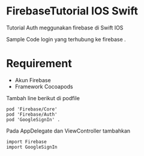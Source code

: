 # FirebaseTutorial IOS Swift

Tutorial Auth meggunakan firebase di Swift IOS

Sample Code login yang terhubung ke firebase .

# Requirement 
- Akun Firebase
- Framework Cocoapods

Tambah line berikut di podfile
 ```  
 pod 'Firebase/Core'
 pod 'Firebase/Auth'
 pod 'GoogleSignIn' .
```

Pada AppDelegate dan ViewController  tambahkan 
```
import Firebase
import GoogleSignIn

```
